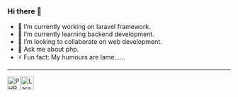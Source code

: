### Hi there 👋

- 🔭 I’m currently working on laravel framework.
- 🌱 I’m currently learning backend development.
- 👯 I’m looking to collaborate on web development.
- 💬 Ask me about php.
- ⚡ Fun fact: My humours are lame......
<hr>
<div style="display: flex">
<img src="https://www.php.net/images/logos/new-php-logo.svg" alt="PHP" width="auto" height="30">
<img src="https://clickaplicaciones.com/images/laravel.webp" alt="Laravel" width="auto" height="30">
</div>
